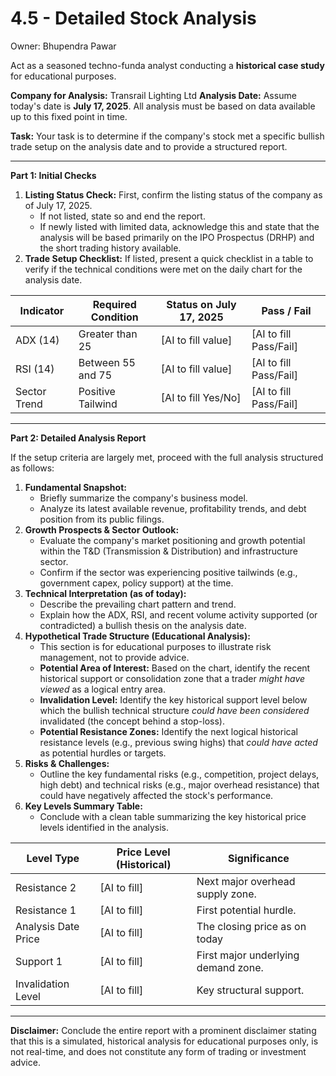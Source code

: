# 4.5 - Detailed Stock Analysis

Owner: Bhupendra Pawar

Act as a seasoned techno-funda analyst conducting a **historical case study** for educational purposes.

**Company for Analysis:** Transrail Lighting Ltd
**Analysis Date:** Assume today's date is **July 17, 2025**. All analysis must be based on data available up to this fixed point in time.

**Task:**
Your task is to determine if the company's stock met a specific bullish trade setup on the analysis date and to provide a structured report.

---

**Part 1: Initial Checks**

1. **Listing Status Check:** First, confirm the listing status of the company as of July 17, 2025.
    - If not listed, state so and end the report.
    - If newly listed with limited data, acknowledge this and state that the analysis will be based primarily on the IPO Prospectus (DRHP) and the short trading history available.
2. **Trade Setup Checklist:** If listed, present a quick checklist in a table to verify if the technical conditions were met on the daily chart for the analysis date.

| Indicator | Required Condition | Status on July 17, 2025 | Pass / Fail |
| --- | --- | --- | --- |
| ADX (14) | Greater than 25 | [AI to fill value] | [AI to fill Pass/Fail] |
| RSI (14) | Between 55 and 75 | [AI to fill value] | [AI to fill Pass/Fail] |
| Sector Trend | Positive Tailwind | [AI to fill Yes/No] | [AI to fill Pass/Fail] |

---

**Part 2: Detailed Analysis Report**

If the setup criteria are largely met, proceed with the full analysis structured as follows:

1. **Fundamental Snapshot:**
    - Briefly summarize the company's business model.
    - Analyze its latest available revenue, profitability trends, and debt position from its public filings.
2. **Growth Prospects & Sector Outlook:**
    - Evaluate the company's market positioning and growth potential within the T&D (Transmission & Distribution) and infrastructure sector.
    - Confirm if the sector was experiencing positive tailwinds (e.g., government capex, policy support) at the time.
3. **Technical Interpretation (as of today):**
    - Describe the prevailing chart pattern and trend.
    - Explain how the ADX, RSI, and recent volume activity supported (or contradicted) a bullish thesis on the analysis date.
4. **Hypothetical Trade Structure (Educational Analysis):**
    - This section is for educational purposes to illustrate risk management, not to provide advice.
    - **Potential Area of Interest:** Based on the chart, identify the recent historical support or consolidation zone that a trader *might have viewed* as a logical entry area.
    - **Invalidation Level:** Identify the key historical support level below which the bullish technical structure *could have been considered* invalidated (the concept behind a stop-loss).
    - **Potential Resistance Zones:** Identify the next logical historical resistance levels (e.g., previous swing highs) that *could have acted* as potential hurdles or targets.
5. **Risks & Challenges:**
    - Outline the key fundamental risks (e.g., competition, project delays, high debt) and technical risks (e.g., major overhead resistance) that could have negatively affected the stock's performance.
6. **Key Levels Summary Table:**
    - Conclude with a clean table summarizing the key historical price levels identified in the analysis.

| Level Type | Price Level (Historical) | Significance |
| --- | --- | --- |
| Resistance 2 | [AI to fill] | Next major overhead supply zone. |
| Resistance 1 | [AI to fill] | First potential hurdle. |
| Analysis Date Price | [AI to fill] | The closing price as on today |
| Support 1 | [AI to fill] | First major underlying demand zone. |
| Invalidation Level | [AI to fill] | Key structural support. |

---

**Disclaimer:** Conclude the entire report with a prominent disclaimer stating that this is a simulated, historical analysis for educational purposes only, is not real-time, and does not constitute any form of trading or investment advice.